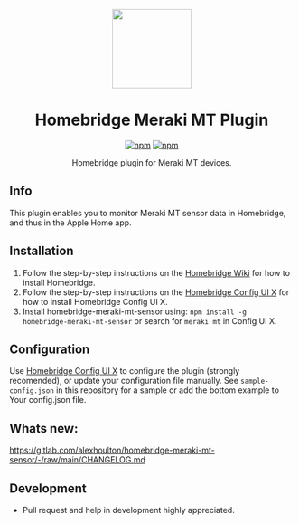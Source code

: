 <p align="center">
  <a href="https://gitlab.com/alexhoulton/homebridge-meraki-mt-sensor"><img src="https://gitlab.com/alexhoulton/homebridge-meraki-mt-sensor/-/raw/main/graphics/meraki.png" height="140"></a>
</p>

<span align="center">

# Homebridge Meraki MT Plugin
[![npm](https://badgen.net/npm/dt/homebridge-meraki-mt-sensor?color=purple)](https://www.npmjs.com/package/homebridge-meraki-mt-sensor) [![npm](https://badgen.net/npm/v/homebridge-meraki-mt-sensor?color=purple)](https://www.npmjs.com/package/homebridge-meraki-mt-sensor)

Homebridge plugin for Meraki MT devices.

</span>

## Info
This plugin enables you to monitor Meraki MT sensor data in Homebridge, and thus in the Apple Home app.

## Installation
1. Follow the step-by-step instructions on the [Homebridge Wiki](https://github.com/homebridge/homebridge/wiki) for how to install Homebridge.
2. Follow the step-by-step instructions on the [Homebridge Config UI X](https://github.com/oznu/homebridge-config-ui-x/wiki) for how to install Homebridge Config UI X.
3. Install homebridge-meraki-mt-sensor using: `npm install -g homebridge-meraki-mt-sensor` or search for `meraki mt` in Config UI X.

## Configuration
Use [Homebridge Config UI X](https://github.com/oznu/homebridge-config-ui-x) to configure the plugin (strongly recomended), or update your configuration file manually. See `sample-config.json` in this repository for a sample or add the bottom example to Your config.json file.

## Whats new:
https://gitlab.com/alexhoulton/homebridge-meraki-mt-sensor/-/raw/main/CHANGELOG.md

## Development
- Pull request and help in development highly appreciated.